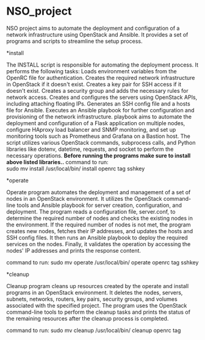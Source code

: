 # NSO_project

NSO project aims to automate the deployment and configuration of a network infrastructure using OpenStack and Ansible. It provides a set of programs and scripts to streamline the setup process.

*install

The INSTALL script is responsible for automating the deployment process. It performs the following tasks:
Loads environment variables from the OpenRC file for authentication.
Creates the required network infrastructure in OpenStack if it doesn't exist.
Creates a key pair for SSH access if it doesn't exist.
Creates a security group and adds the necessary rules for network access.
Creates and configures the servers using OpenStack APIs, including attaching floating IPs.
Generates an SSH config file and a hosts file for Ansible.
Executes an Ansible playbook for further configuration and provisioning of the network infrastructure.
playbook aims to automate the deployment and configuration of a Flask application on multiple nodes, configure HAproxy load balancer and SNMP monitoring, and set up monitoring tools such as Prometheus and Grafana on a Bastion host.
The script utilizes various OpenStack commands, subprocess calls, and Python libraries like dotenv, datetime, requests, and socket to perform the necessary operations.
**Before running the programs make sure to install above listed libraries..**
command to run:  
           sudo mv install /usr/local/bin/
           install openrc tag sshkey 
 
*operate
 
Operate program  automates the deployment and management of a set of nodes in an OpenStack environment. It utilizes the OpenStack command-line tools and Ansible playbook for server creation, configuration, and deployment. The program reads a configuration file, server.conf, to determine the required number of nodes and checks the existing nodes in the environment. If the required number of nodes is not met, the program creates new nodes, fetches their IP addresses, and updates the hosts and SSH config files. It then runs an Ansible playbook to deploy the required services on the nodes. Finally, it validates the operation by accessing the nodes' IP addresses and prints the response content.

 command to run: 
            sudo mv operate /usr/local/bin/
            operate openrc tag sshkey  
 
*cleanup
 
Cleanup program cleans up resources created by the operate and install  programs in an OpenStack environment. It deletes the nodes, servers, subnets, networks, routers, key pairs, security groups, and volumes associated with the specified project. The program uses the OpenStack command-line tools to perform the cleanup tasks and prints the status of the remaining resources after the cleanup process is completed.

 command to run: 
            sudo mv cleanup /usr/local/bin/
            cleanup openrc tag  

